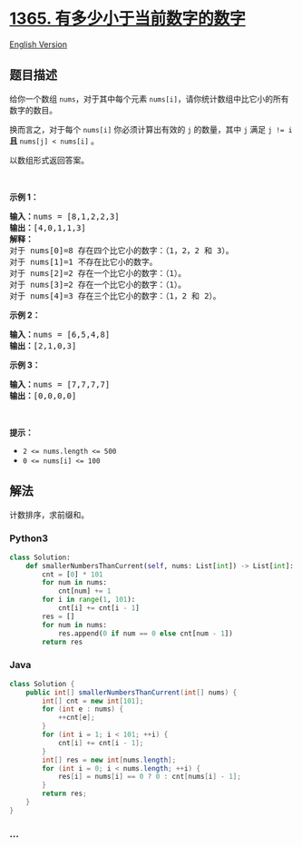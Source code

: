 # [1365. 有多少小于当前数字的数字](https://leetcode-cn.com/problems/how-many-numbers-are-smaller-than-the-current-number)

[English Version](https://github.com/yanglr/leetcode-ac/blob/master/assets/1300-1399/1365.How%20Many%20Numbers%20Are%20Smaller%20Than%20the%20Current%20Number/README_EN.md)

## 题目描述

<!-- 这里写题目描述 -->

<p>给你一个数组&nbsp;<code>nums</code>，对于其中每个元素&nbsp;<code>nums[i]</code>，请你统计数组中比它小的所有数字的数目。</p>

<p>换而言之，对于每个&nbsp;<code>nums[i]</code>&nbsp;你必须计算出有效的&nbsp;<code>j</code>&nbsp;的数量，其中 <code>j</code> 满足&nbsp;<code>j != i</code> <strong>且</strong> <code>nums[j] &lt; nums[i]</code>&nbsp;。</p>

<p>以数组形式返回答案。</p>

<p>&nbsp;</p>

<p><strong>示例 1：</strong></p>

<pre><strong>输入：</strong>nums = [8,1,2,2,3]
<strong>输出：</strong>[4,0,1,1,3]
<strong>解释：</strong> 
对于 nums[0]=8 存在四个比它小的数字：（1，2，2 和 3）。 
对于 nums[1]=1 不存在比它小的数字。
对于 nums[2]=2 存在一个比它小的数字：（1）。 
对于 nums[3]=2 存在一个比它小的数字：（1）。 
对于 nums[4]=3 存在三个比它小的数字：（1，2 和 2）。
</pre>

<p><strong>示例 2：</strong></p>

<pre><strong>输入：</strong>nums = [6,5,4,8]
<strong>输出：</strong>[2,1,0,3]
</pre>

<p><strong>示例 3：</strong></p>

<pre><strong>输入：</strong>nums = [7,7,7,7]
<strong>输出：</strong>[0,0,0,0]
</pre>

<p>&nbsp;</p>

<p><strong>提示：</strong></p>

<ul>
	<li><code>2 &lt;= nums.length &lt;= 500</code></li>
	<li><code>0 &lt;= nums[i] &lt;= 100</code></li>
</ul>


## 解法

<!-- 这里可写通用的实现逻辑 -->

计数排序，求前缀和。

<!-- tabs:start -->

### **Python3**

<!-- 这里可写当前语言的特殊实现逻辑 -->

```python
class Solution:
    def smallerNumbersThanCurrent(self, nums: List[int]) -> List[int]:
        cnt = [0] * 101
        for num in nums:
            cnt[num] += 1
        for i in range(1, 101):
            cnt[i] += cnt[i - 1]
        res = []
        for num in nums:
            res.append(0 if num == 0 else cnt[num - 1])
        return res
```

### **Java**

<!-- 这里可写当前语言的特殊实现逻辑 -->

```java
class Solution {
    public int[] smallerNumbersThanCurrent(int[] nums) {
        int[] cnt = new int[101];
        for (int e : nums) {
            ++cnt[e];
        }
        for (int i = 1; i < 101; ++i) {
            cnt[i] += cnt[i - 1];
        }
        int[] res = new int[nums.length];
        for (int i = 0; i < nums.length; ++i) {
            res[i] = nums[i] == 0 ? 0 : cnt[nums[i] - 1];
        }
        return res;
    }
}
```

### **...**

```

```

<!-- tabs:end -->
